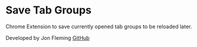 # Save Tab Groups

Chrome Extension to save currently opened tab groups to be reloaded later.

Developed by Jon Fleming
[GitHub](https://github.com/jonfleming/SaveTabGroups)

